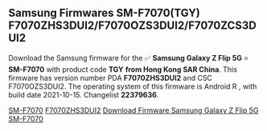 <h2>Samsung Firmwares SM-F7070(TGY) F7070ZHS3DUI2/F7070OZS3DUI2/F7070ZCS3DUI2</h2>
Download the Samsung firmware for the ✅ <strong>Samsung Galaxy Z Flip 5G </strong> ⭐ <strong>SM-F7070</strong> with product code <strong>TGY</strong> <strong> from Hong Kong SAR China</strong>. This firmware has version number PDA <strong>F7070ZHS3DUI2</strong> and CSC F7070OZS3DUI2. The operating system of this firmware is Android R , with build date 2021-10-15. Changelist <strong>22379636</strong>.


[SM-F7070](https://samfirm.shop/samsung/model/SM-F7070)
[F7070ZHS3DUI2](https://samfirm.shop/samsung/pda/F7070ZHS3DUI2)
[Download Firmware Samsung Galaxy Z Flip 5G SM-F7070](https://samfirm.shop/samsung/firmware/465438)

